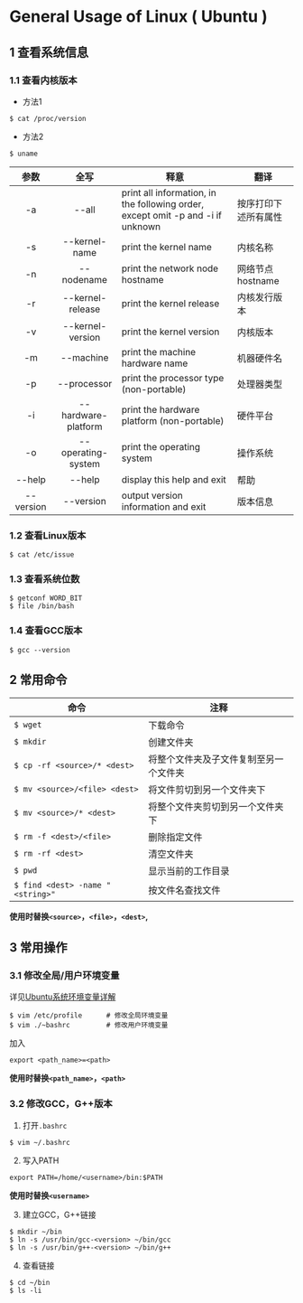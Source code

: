 # General Usage of Linux ( Ubuntu )
## 1 查看系统信息
### 1.1 查看内核版本
- 方法1

```$ cat /proc/version```

- 方法2

```$ uname```

|参数|全写|释意|翻译|
|:---:|:-:|-|-|
|-a|--all|print all information, in the following order, except omit -p and -i if unknown|按序打印下述所有属性|
|-s|--kernel-name|print the kernel name|内核名称|
|-n|--nodename|print the network node hostname|网络节点hostname|
|-r|--kernel-release|print the kernel release|内核发行版本|
|-v|--kernel-version|print the kernel version|内核版本|
|-m|--machine|print the machine hardware name|机器硬件名|
|-p|--processor|print the processor type (non-portable)|处理器类型|
|-i|--hardware-platform|print the hardware platform (non-portable)|硬件平台|
|-o|--operating-system|print the operating system|操作系统|
|--help|--help|display this help and exit|帮助|
|--version|--version|output version information and exit|版本信息|

### 1.2 查看Linux版本
```$ cat /etc/issue```

### 1.3 查看系统位数
```
$ getconf WORD_BIT
$ file /bin/bash
```

### 1.4 查看GCC版本
```$ gcc --version```

## 2 常用命令
|命令|注释|
|-|-|
|`$ wget`|下载命令|
|`$ mkdir`|创建文件夹|
|`$ cp -rf <source>/* <dest>`|将整个文件夹及子文件复制至另一个文件夹|
|`$ mv <source>/<file> <dest>`|将文件剪切到另一个文件夹下|
|`$ mv <source>/* <dest>`|将整个文件夹剪切到另一个文件夹下|
|`$ rm -f <dest>/<file>`|删除指定文件|
|`$ rm -rf <dest>`|清空文件夹|
|`$ pwd`|显示当前的工作目录|
|`$ find <dest> -name "<string>"`|按文件名查找文件|

**使用时替换`<source>`，`<file>`，`<dest>`,<string>**

## 3 常用操作
### 3.1 修改全局/用户环境变量
详见[Ubuntu系统环境变量详解](https://www.linuxidc.com/Linux/2016-09/135476.htm)
```
$ vim /etc/profile      # 修改全局环境变量
$ vim ./~bashrc         # 修改用户环境变量
```
加入
```
export <path_name>=<path>
```
**使用时替换`<path_name>`，`<path>`**

### 3.2 修改GCC，G++版本
1. 打开`.bashrc`
```
$ vim ~/.bashrc
```
2. 写入PATH
```
export PATH=/home/<username>/bin:$PATH
```
**使用时替换`<username>`**

3. 建立GCC，G++链接
```
$ mkdir ~/bin
$ ln -s /usr/bin/gcc-<version> ~/bin/gcc
$ ln -s /usr/bin/g++-<version> ~/bin/g++
```

4. 查看链接
```
$ cd ~/bin
$ ls -li
```